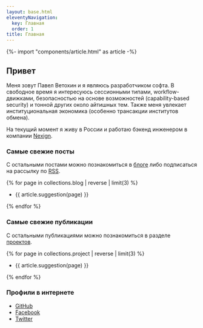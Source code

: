 ```yaml
---
layout: base.html
eleventyNavigation:
  key: Главная
  order: 1
title: Главная
---
```

{%- import "components/article.html" as article -%}

## Привет

Меня зовут Павел Ветохин и я являюсь разработчиком софта. В свободное время я интересуюсь
сессионными типами, workflow-движками, безопасностью на основе возможностей (capability-based
security) и тонной других около айтишных тем. Также меня увлекает институциональная
экономика (особенно трансакции институтов обмена).

На текущий момент я живу в России и работаю бэкенд инженером в
компании [Nexign](https://nexign.com).

### Самые свежие посты

С остальными постами можно познакомиться в [блоге](/blog/) либо
подписаться на рассылку по [RSS](/feed.xml).

{% for page in collections.blog | reverse | limit(3) %}
<ul>
  <li>
    {{ article.suggestion(page) }}
  </li>
</ul>
{% endfor %}

### Самые свежие публикации

С остальными публикациями можно познакомиться в разделе [проектов](/work/).

{% for page in collections.project | reverse | limit(3) %}
<ul>
  <li>
    {{ article.suggestion(page) }}
  </li>
</ul>
{% endfor %}

### Профили в интернете

* [GitHub](https://github.com/pavetok)
* [Facebook](https://www.facebook.com/pavel.vetokhin)
* [Twitter](https://twitter.com/pavetok)
